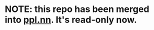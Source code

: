 # NOTE: this repo has been merged into [ppl.nn](https://github.com/openppl-public/ppl.nn). It's read-only now.
